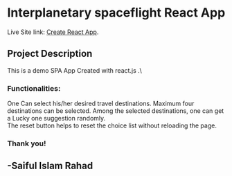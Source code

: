 # Interplanetary spaceflight React App

Live Site link: [Create React App](https://rahad-interplanetary-spaceflight.netlify.app/).

## Project Description

This is a demo SPA App Created with react.js .\
### Functionalities:
One Can select his/her desired travel destinations. Maximum four destinations can be selected. Among the selected destinations, one can get a Lucky one suggestion randomly.\
The reset button helps to reset the choice list without reloading the page.

### Thank you!
## -Saiful Islam Rahad

